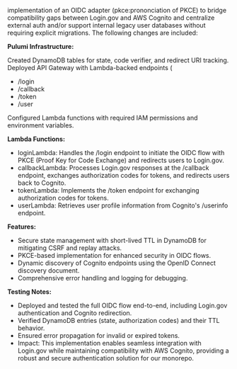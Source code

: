 implementation of an OIDC adapter (pkce:prononciation of PKCE) to bridge compatibility gaps between Login.gov and AWS Cognito and centralize external auth and/or support internal legacy user databases without requiring explicit migrations. The following changes are included:

**Pulumi Infrastructure:**

Created DynamoDB tables for state, code verifier, and redirect URI tracking.
Deployed API Gateway with Lambda-backed endpoints (

- /login
- /callback
- /token
- /user

Configured Lambda functions with required IAM permissions and environment variables.

**Lambda Functions:**

- loginLambda: Handles the /login endpoint to initiate the OIDC flow with PKCE (Proof Key for Code Exchange) and redirects users to Login.gov.
- callbackLambda: Processes Login.gov responses at the /callback endpoint, exchanges authorization codes for tokens, and redirects users back to Cognito.
- tokenLambda: Implements the /token endpoint for exchanging authorization codes for tokens.
- userLambda: Retrieves user profile information from Cognito's /userinfo endpoint.

**Features:**

- Secure state management with short-lived TTL in DynamoDB for mitigating CSRF and replay attacks.
- PKCE-based implementation for enhanced security in OIDC flows.
- Dynamic discovery of Cognito endpoints using the OpenID Connect discovery document.
- Comprehensive error handling and logging for debugging.

**Testing Notes:**

- Deployed and tested the full OIDC flow end-to-end, including Login.gov authentication and Cognito redirection.
- Verified DynamoDB entries (state, authorization codes) and their TTL behavior.
- Ensured error propagation for invalid or expired tokens.
- Impact: This implementation enables seamless integration with Login.gov while maintaining compatibility with AWS Cognito, providing a robust and secure authentication solution for our monorepo.